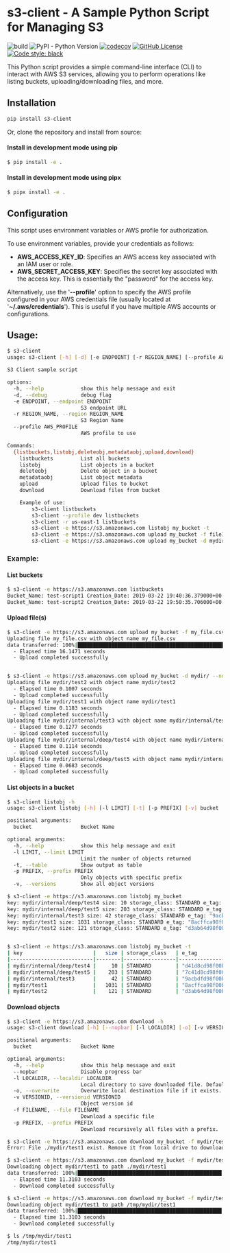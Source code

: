 # s3-client - A Sample Python Script for Managing S3

![build](https://github.com/thobiast/s3_client/actions/workflows/build.yml/badge.svg)
![PyPI - Python Version](https://img.shields.io/pypi/pyversions/s3-client)
[![codecov](https://codecov.io/gh/thobiast/s3_client/branch/master/graph/badge.svg)](https://codecov.io/gh/thobiast/s3_client)
[![GitHub License](https://img.shields.io/github/license/thobiast/s3_client)](https://github.com/thobiast/s3_client/blob/master/LICENSE)
[![Code style: black](https://img.shields.io/badge/code%20style-black-000000.svg)](https://github.com/psf/black)


This Python script provides a simple command-line interface (CLI) to interact with AWS S3 services, allowing you to perform operations like listing buckets, uploading/downloading files, and more.


## Installation

```bash
pip install s3-client
```

Or, clone the repository and install from source:

#### Install in development mode using pip
```bash
$ pip install -e .
```

#### Install in development mode using pipx
```bash
$ pipx install -e .
```

## Configuration

This script uses environment variables or AWS profile for authorization.

To use environment variables, provide your credentials as follows:

- **AWS_ACCESS_KEY_ID**: Specifies an AWS access key associated with an IAM user or role.
- **AWS_SECRET_ACCESS_KEY**: Specifies the secret key associated with the access key. This is essentially the "password" for the access key.

Alternatively, use the '**--profile**' option to specify the AWS profile configured in your AWS
credentials file (usually located at '**~/.aws/credentials**'). This is useful if you have multiple
AWS accounts or configurations.

## Usage:

```bash
$ s3-client
usage: s3-client [-h] [-d] [-e ENDPOINT] [-r REGION_NAME] [--profile AWS_PROFILE] {listbuckets,listobj,deleteobj,metadataobj,upload,download} ...

S3 Client sample script

options:
  -h, --help            show this help message and exit
  -d, --debug           debug flag
  -e ENDPOINT, --endpoint ENDPOINT
                        S3 endpoint URL
  -r REGION_NAME, --region REGION_NAME
                        S3 Region Name
  --profile AWS_PROFILE
                        AWS profile to use

Commands:
  {listbuckets,listobj,deleteobj,metadataobj,upload,download}
    listbuckets         List all buckets
    listobj             List objects in a bucket
    deleteobj           Delete object in a bucket
    metadataobj         List object metadata
    upload              Upload files to bucket
    download            Download files from bucket

    Example of use:
        s3-client listbuckets
        s3-client --profile dev listbuckets
        s3-client -r us-east-1 listbuckets
        s3-client -e https://s3.amazonaws.com listobj my_bucket -t
        s3-client -e https://s3.amazonaws.com upload my_bucket -f file1
        s3-client -e https://s3.amazonaws.com upload my_bucket -d mydir
```

### Example:

#### List buckets

```bash
$ s3-client -e https://s3.amazonaws.com listbuckets
Bucket_Name: test-script1 Creation_Date: 2019-03-22 19:40:36.379000+00:00 versioning_status: None
Bucket_Name: test-script2 Creation_Date: 2019-03-22 19:50:35.706000+00:00 versioning_status: Enabled
```

#### Upload file(s)

```bash
$ s3-client -e https://s3.amazonaws.com upload my_bucket -f my_file.csv
Uploading file my_file.csv with object name my_file.csv
data transferred: 100%|█████████████████████████████████████████████████████████████| 8.39M/8.39M [00:16<00:00, 520kB/s]
  - Elapsed time 16.1471 seconds
  - Upload completed successfully


$ s3-client -e https://s3.amazonaws.com upload my_bucket -d mydir/ --nopbar
Uploading file mydir/test2 with object name mydir/test2
  - Elapsed time 0.1007 seconds
  - Upload completed successfully
Uploading file mydir/test1 with object name mydir/test1
  - Elapsed time 0.1183 seconds
  - Upload completed successfully
Uploading file mydir/internal/test3 with object name mydir/internal/test3
  - Elapsed time 0.1277 seconds
  - Upload completed successfully
Uploading file mydir/internal/deep/test4 with object name mydir/internal/deep/test4
  - Elapsed time 0.1114 seconds
  - Upload completed successfully
Uploading file mydir/internal/deep/test5 with object name mydir/internal/deep/test5
  - Elapsed time 0.0683 seconds
  - Upload completed successfully
```

#### List objects in a bucket

```bash
$ s3-client listobj -h
usage: s3-client listobj [-h] [-l LIMIT] [-t] [-p PREFIX] [-v] bucket

positional arguments:
  bucket                Bucket Name

optional arguments:
  -h, --help            show this help message and exit
  -l LIMIT, --limit LIMIT
                        Limit the number of objects returned
  -t, --table           Show output as table
  -p PREFIX, --prefix PREFIX
                        Only objects with specific prefix
  -v, --versions        Show all object versions
```


```bash
$ s3-client -e https://s3.amazonaws.com listobj my_bucket
key: mydir/internal/deep/test4 size: 10 storage_class: STANDARD e_tag: "d41d8cd98f00b204e9800998ecf8427e" last_modified: 2020-08-21 16:40:42.790000+00:00
key: mydir/internal/deep/test5 size: 203 storage_class: STANDARD e_tag: "7c41d8cd98f00b204e9800998ecf8427" last_modified: 2020-08-21 16:40:42.894000+00:00
key: mydir/internal/test3 size: 42 storage_class: STANDARD e_tag: "9acbdfd98f00b204e9100998ecf8423a" last_modified: 2020-08-21 16:40:42.655000+00:00
key: mydir/test1 size: 1031 storage_class: STANDARD e_tag: "8acffca98f00b204e98a0821ecf8447e" last_modified: 2020-08-21 16:40:42.538000+00:00
key: mydir/test2 size: 121 storage_class: STANDARD e_tag: "d3ab64d98f00b20401800998ecf8438b" last_modified: 2020-08-21 16:40:42.429000+00:00


$ s3-client -e https://s3.amazonaws.com listobj my_bucket -t
| key                       |   size | storage_class   | e_tag                              | last_modified                    |
|---------------------------|--------|-----------------|------------------------------------|----------------------------------|
| mydir/internal/deep/test4 |     10 | STANDARD        | "d41d8cd98f00b204e9800998ecf8427e" | 2020-08-21 16:40:42.790000+00:00 |
| mydir/internal/deep/test5 |    203 | STANDARD        | "7c41d8cd98f00b204e9800998ecf8427" | 2020-08-21 16:40:42.894000+00:00 |
| mydir/internal/test3      |     42 | STANDARD        | "9acbdfd98f00b204e9100998ecf8423a" | 2020-08-21 16:40:42.655000+00:00 |
| mydir/test1               |   1031 | STANDARD        | "8acffca98f00b204e98a0821ecf8447e" | 2020-08-21 16:40:42.538000+00:00 |
| mydir/test2               |    121 | STANDARD        | "d3ab64d98f00b20401800998ecf8438b" | 2020-08-21 16:40:42.429000+00:00 |
```

#### Download objects

```bash
$ s3-client -e https://s3.amazonaws.com download -h
usage: s3-client download [-h] [--nopbar] [-l LOCALDIR] [-o] [-v VERSIONID] (-f FILENAME | -p PREFIX) bucket

positional arguments:
  bucket                Bucket Name

optional arguments:
  -h, --help            show this help message and exit
  --nopbar              Disable progress bar
  -l LOCALDIR, --localdir LOCALDIR
                        Local directory to save downloaded file. Default current directory
  -o, --overwrite       Overwrite local destination file if it exists. Default false
  -v VERSIONID, --versionid VERSIONID
                        Object version id
  -f FILENAME, --file FILENAME
                        Download a specific file
  -p PREFIX, --prefix PREFIX
                        Download recursively all files with a prefix.
```

```bash
$ s3-client -e https://s3.amazonaws.com download my_bucket -f mydir/test1
Error: File ./mydir/test1 exist. Remove it from local drive to download.

$ s3-client -e https://s3.amazonaws.com download my_bucket -f mydir/test1 --overwrite
Downloading object mydir/test1 to path ./mydir/test1
data transferred: 100%|███████████████████████████████████████████████| 5.24M/5.24M [00:11<00:00, 468kB/s]
  - Elapsed time 11.3103 seconds
  - Download completed successfully
```

```bash
$ s3-client -e https://s3.amazonaws.com download my_bucket -f mydir/test1 -l /tmp/
Downloading object mydir/test1 to path /tmp/mydir/test1
data transferred: 100%|███████████████████████████████████████████████| 5.24M/5.24M [00:11<00:00, 468kB/s]
  - Elapsed time 11.3103 seconds
  - Download completed successfully

$ ls /tmp/mydir/test1
/tmp/mydir/test1
```
